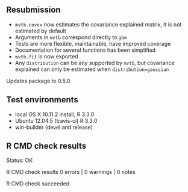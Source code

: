 ## Resubmission

- `mvtb.covex` now estimates the covariance explained matrix, it is not estimated by default 
- Arguments in `mvtb` correspond directly to `gbm`
- Tests are more flexible, maintainable, have improved coverage
- Documentation for several functions has been simplified
- `mvtb.fit` is now exported
- Any `distribution` can be any supported by `mvtb`, but covariance explained can only
be estimated when `distribution=gaussian`

Updates package to 0.5.0


## Test environments

* local OS X 10.11.2 install, R 3.3.0
* Ubuntu 12.04.5 (travis-ci) R 3.3.0
* win-builder (devel and release)

## R CMD check results

Status: OK

R CMD check results
0 errors | 0 warnings | 0 notes

R CMD check succeeded

